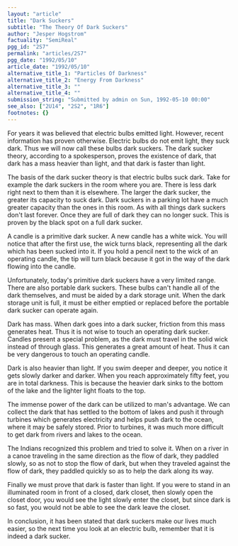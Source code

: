 ```yaml
---
layout: "article"
title: "Dark Suckers"
subtitle: "The Theory Of Dark Suckers"
author: "Jesper Hogstrom"
factuality: "SemiReal"
pgg_id: "2S7"
permalink: "articles/2S7"
pgg_date: "1992/05/10"
article_date: "1992/05/10"
alternative_title_1: "Particles Of Darkness"
alternative_title_2: "Energy From Darkness"
alternative_title_3: ""
alternative_title_4: ""
submission_string: "Submitted by admin on Sun, 1992-05-10 00:00"
see_also: ["2U14", "2S2", "1R6"]
footnotes: {}
---
```

<div>
<p>For years it was believed that electric bulbs emitted light. However, recent information has proven otherwise. Electric bulbs do not emit light, they suck dark. Thus we will now call these bulbs dark suckers. The dark sucker theory, according to a spokesperson, proves the existence of dark, that dark has a mass heavier than light, and that dark is faster than light.</p>
<p>The basis of the dark sucker theory is that electric bulbs suck dark. Take for example the dark suckers in the room where you are. There is less dark right next to them than it is elsewhere. The larger the dark sucker, the greater its capacity to suck dark. Dark suckers in a parking lot have a much greater capacity than the ones in this room. As with all things dark suckers don't last forever. Once they are full of dark they can no longer suck. This is proven by the black spot on a full dark sucker.</p>
<p>A candle is a primitive dark sucker. A new candle has a white wick. You will notice that after the first use, the wick turns black, representing all the dark which has been sucked into it. If you hold a pencil next to the wick of an operating candle, the tip will turn black because it got in the way of the dark flowing into the candle.</p>
<p>Unfortunately, today's primitive dark suckers have a very limited range. There are also portable dark suckers. These bulbs can't handle all of the dark themselves, and must be aided by a dark storage unit. When the dark storage unit is full, it must be either emptied or replaced before the portable dark sucker can operate again.</p>
<p>Dark has mass. When dark goes into a dark sucker, friction from this mass generates heat. Thus it is not wise to touch an operating dark sucker. Candles present a special problem, as the dark must travel in the solid wick instead of through glass. This generates a great amount of heat. Thus it can be very dangerous to touch an operating candle.</p>
<p>Dark is also heavier than light. If you swim deeper and deeper, you notice it gets slowly darker and darker. When you reach approximately fifty feet, you are in total darkness. This is because the heavier dark sinks to the bottom of the lake and the lighter light floats to the top.</p>
<p>The immense power of the dark can be utilized to man's advantage. We can collect the dark that has settled to the bottom of lakes and push it through turbines which generates electricity and helps push dark to the ocean, where it may be safely stored. Prior to turbines, it was much more difficult to get dark from rivers and lakes to the ocean.</p>
<p>The Indians recognized this problem and tried to solve it. When on a river in a canoe traveling in the same direction as the flow of dark, they paddled slowly, so as not to stop the flow of dark, but when they traveled against the flow of dark, they paddled quickly so as to help the dark along its way.</p>
<p>Finally we must prove that dark is faster than light. If you were to stand in an illuminated room in front of a closed, dark closet, then slowly open the closet door, you would see the light slowly enter the closet, but since dark is so fast, you would not be able to see the dark leave the closet.</p>
<p>In conclusion, it has been stated that dark suckers make our lives much easier, so the next time you look at an electric bulb, remember that it is indeed a dark sucker.</p>
</div>

